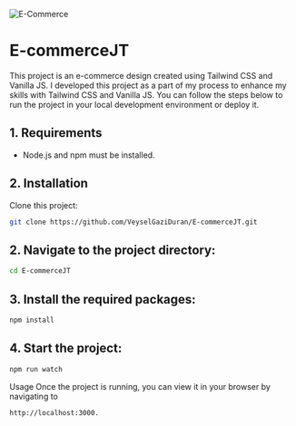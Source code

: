 ![E-Commerce](https://github.com/VeyselGaziDuran/E-commerceJT/assets/81925500/dadab009-b19f-4e3f-b2c5-006177079acb)


# E-commerceJT

This project is an e-commerce design created using Tailwind CSS and Vanilla JS. I developed this project as a part of my process to enhance my skills with Tailwind CSS and Vanilla JS. You can follow the steps below to run the project in your local development environment or deploy it.

## 1. Requirements

- Node.js and npm must be installed.

## 2. Installation

 Clone this project:

   ```bash
   git clone https://github.com/VeyselGaziDuran/E-commerceJT.git
   ```



## 2. Navigate to the project directory:
```bash
cd E-commerceJT
```
## 3. Install the required packages: 
```bash
npm install
```

## 4. Start the project: 
```bash
npm run watch
```

Usage
Once the project is running, you can view it in your browser by navigating to
```bash
http://localhost:3000.
```

